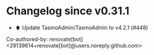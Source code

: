 # Changelog since v0.31.1
- ⬆️ Update TasmoAdmin/TasmoAdmin to v4.2.1 (#448)

Co-authored-by: renovate[bot] <29139614+renovate[bot]@users.noreply.github.com> 
